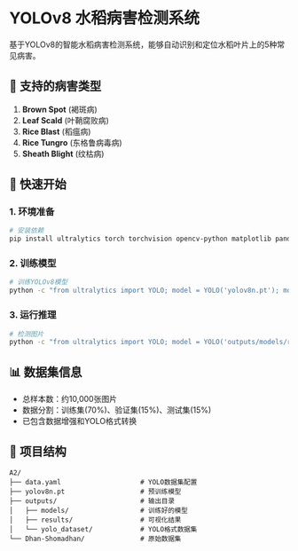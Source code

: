 # YOLOv8 水稻病害检测系统

基于YOLOv8的智能水稻病害检测系统，能够自动识别和定位水稻叶片上的5种常见病害。

## 🌾 支持的病害类型

1. **Brown Spot** (褐斑病)
2. **Leaf Scald** (叶鞘腐败病)
3. **Rice Blast** (稻瘟病)
4. **Rice Tungro** (东格鲁病毒病)
5. **Sheath Blight** (纹枯病)

## 🚀 快速开始

### 1. 环境准备

```bash
# 安装依赖
pip install ultralytics torch torchvision opencv-python matplotlib pandas numpy
```

### 2. 训练模型

```bash
# 训练YOLOv8模型
python -c "from ultralytics import YOLO; model = YOLO('yolov8n.pt'); model.train(data='data.yaml', epochs=100)"
```

### 3. 运行推理

```bash
# 检测图片
python -c "from ultralytics import YOLO; model = YOLO('outputs/models/rice_disease_detection/weights/best.pt'); model.predict('path/to/image.jpg')"
```

## 📊 数据集信息

- 总样本数：约10,000张图片
- 数据分割：训练集(70%)、验证集(15%)、测试集(15%)
- 已包含数据增强和YOLO格式转换

## 📁 项目结构

```
A2/
├── data.yaml                    # YOLO数据集配置
├── yolov8n.pt                   # 预训练模型
├── outputs/                     # 输出目录
│   ├── models/                  # 训练好的模型
│   ├── results/                 # 可视化结果
│   └── yolo_dataset/            # YOLO格式数据集
└── Dhan-Shomadhan/              # 原始数据集
```
